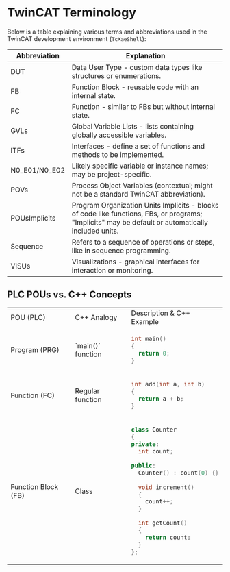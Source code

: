 # TwinCAT Terminology

Below is a table explaining various terms and abbreviations used in the TwinCAT development environment (`TcXaeShell`):

| Abbreviation   | Explanation                                                                                                 |
|----------------|-------------------------------------------------------------------------------------------------------------|
| DUT            | Data User Type - custom data types like structures or enumerations.                                          |
| FB             | Function Block - reusable code with an internal state.                                                       |
| FC             | Function - similar to FBs but without internal state.                                                        |
| GVLs           | Global Variable Lists - lists containing globally accessible variables.                                      |
| ITFs           | Interfaces - define a set of functions and methods to be implemented.                                        |
| N0_E01/N0_E02  | Likely specific variable or instance names; may be project-specific.                                         |
| POVs           | Process Object Variables (contextual; might not be a standard TwinCAT abbreviation).                         |
| POUsImplicits  | Program Organization Units Implicits - blocks of code like functions, FBs, or programs; "Implicits" may be default or automatically included units. |
| Sequence       | Refers to a sequence of operations or steps, like in sequence programming.                                  |
| VISUs          | Visualizations - graphical interfaces for interaction or monitoring.                                         |


## PLC POUs vs. C++ Concepts

<table>
<tr>
<td>POU (PLC)</td>
<td>C++ Analogy</td>
<td>Description & C++ Example</td>
</tr>

<tr>
  <td>Program (PRG)</td>
  <td>`main()` function</td>
  <td>

  ```c++
  int main()
  {
    return 0;
  }
  ```

  </td>
</tr>

<tr>
  <td>Function (FC)</td>
  <td>Regular function</td>
  <td>

  ```c++
  int add(int a, int b)
  {
    return a + b;
  }
  ```

  </td>
</tr>

<tr>
  <td>Function Block (FB)</td>
  <td>Class</td>
  <td>

  ```c++
  class Counter
  {
  private:
    int count;

  public:
    Counter() : count(0) {}
    
    void increment()
    {
      count++;
    }

    int getCount()
    {
      return count;
    }
  };
  ```

  </td>
</tr>
</table>

